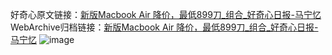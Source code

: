 好奇心原文链接：[新版Macbook Air 降价，最低899刀_组合_好奇心日报-马宁忆](https://www.qdaily.com/articles/61.html)
WebArchive归档链接：[新版Macbook Air 降价，最低899刀_组合_好奇心日报-马宁忆](http://web.archive.org/web/20190623143648/https://www.qdaily.com/articles/61.html)
![image](http://ww3.sinaimg.cn/large/007d5XDply1g3v3xa79pmj30u01l5wkh)